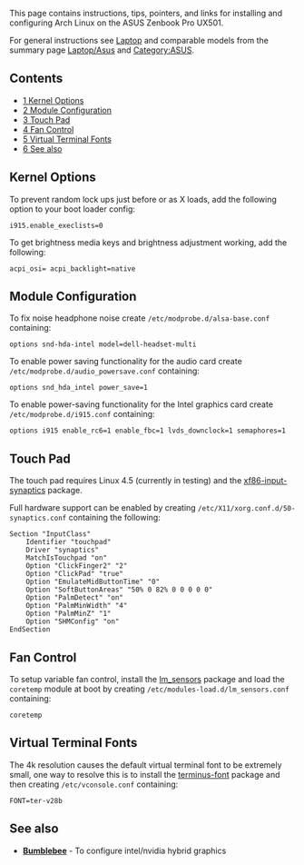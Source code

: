 This page contains instructions, tips, pointers, and links for installing and configuring Arch Linux on the ASUS Zenbook Pro UX501\.

For general instructions see [Laptop](/index.php/Laptop "Laptop") and comparable models from the summary page [Laptop/Asus](/index.php/Laptop/Asus "Laptop/Asus") and [Category:ASUS](/index.php/Category:ASUS "Category:ASUS").

## Contents

*   [1 Kernel Options](#Kernel_Options)
*   [2 Module Configuration](#Module_Configuration)
*   [3 Touch Pad](#Touch_Pad)
*   [4 Fan Control](#Fan_Control)
*   [5 Virtual Terminal Fonts](#Virtual_Terminal_Fonts)
*   [6 See also](#See_also)

## Kernel Options

To prevent random lock ups just before or as X loads, add the following option to your boot loader config:

```
i915.enable_execlists=0

```

To get brightness media keys and brightness adjustment working, add the following:

```
acpi_osi= acpi_backlight=native

```

## Module Configuration

To fix noise headphone noise create `/etc/modprobe.d/alsa-base.conf` containing:

```
options snd-hda-intel model=dell-headset-multi

```

To enable power saving functionality for the audio card create `/etc/modprobe.d/audio_powersave.conf` containing:

```
options snd_hda_intel power_save=1

```

To enable power-saving functionality for the Intel graphics card create `/etc/modprobe.d/i915.conf` containing:

```
options i915 enable_rc6=1 enable_fbc=1 lvds_downclock=1 semaphores=1

```

## Touch Pad

The touch pad requires Linux 4.5 (currently in testing) and the [xf86-input-synaptics](https://www.archlinux.org/packages/?name=xf86-input-synaptics) package.

Full hardware support can be enabled by creating `/etc/X11/xorg.conf.d/50-synaptics.conf` containing the following:

```
Section "InputClass"
    Identifier "touchpad"
    Driver "synaptics"
    MatchIsTouchpad "on"
    Option "ClickFinger2" "2"
    Option "ClickPad" "true"
    Option "EmulateMidButtonTime" "0"
    Option "SoftButtonAreas" "50% 0 82% 0 0 0 0 0"
    Option "PalmDetect" "on"
    Option "PalmMinWidth" "4"
    Option "PalmMinZ" "1"
    Option "SHMConfig" "on"
EndSection

```

## Fan Control

To setup variable fan control, install the [lm_sensors](https://www.archlinux.org/packages/?name=lm_sensors) package and load the `coretemp` module at boot by creating `/etc/modules-load.d/lm_sensors.conf` containing:

```
coretemp

```

## Virtual Terminal Fonts

The 4k resolution causes the default virtual terminal font to be extremely small, one way to resolve this is to install the [terminus-font](https://www.archlinux.org/packages/?name=terminus-font) package and then creating `/etc/vconsole.conf` containing:

```
FONT=ter-v28b

```

## See also

*   **[Bumblebee](/index.php/Bumblebee "Bumblebee")** - To configure intel/nvidia hybrid graphics
